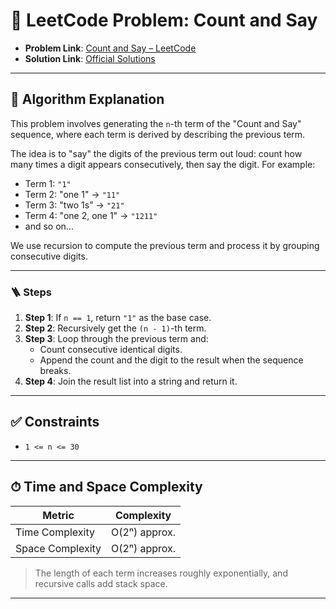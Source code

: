 # 🧩 LeetCode Problem: Count and Say

- **Problem Link**: [Count and Say – LeetCode](https://leetcode.com/problems/count-and-say/)
- **Solution Link**: [Official Solutions](https://leetcode.com/problems/count-and-say/solutions/)

---

## 🧠 Algorithm Explanation

This problem involves generating the `n`-th term of the "Count and Say" sequence, where each term is derived by describing the previous term.

The idea is to "say" the digits of the previous term out loud: count how many times a digit appears consecutively, then say the digit. For example:

- Term 1: `"1"`
- Term 2: "one 1" → `"11"`
- Term 3: "two 1s" → `"21"`
- Term 4: "one 2, one 1" → `"1211"`
- and so on...

We use recursion to compute the previous term and process it by grouping consecutive digits.

---

### 🪜 Steps

1. **Step 1**: If `n == 1`, return `"1"` as the base case.
2. **Step 2**: Recursively get the `(n - 1)`-th term.
3. **Step 3**: Loop through the previous term and:
   - Count consecutive identical digits.
   - Append the count and the digit to the result when the sequence breaks.
4. **Step 4**: Join the result list into a string and return it.

---

## ✅ Constraints

- `1 <= n <= 30`

---

## ⏱ Time and Space Complexity

| Metric            | Complexity    |
|-------------------|---------------|
| Time Complexity   | O(2ⁿ) approx. |
| Space Complexity  | O(2ⁿ) approx. |

> The length of each term increases roughly exponentially, and recursive calls add stack space.

---
